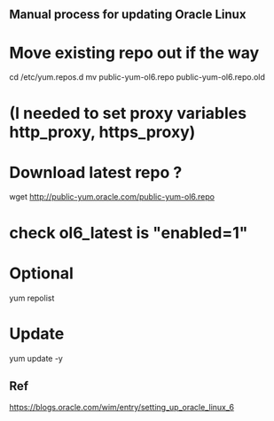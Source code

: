 Manual process for updating Oracle Linux
----------------------------------------

# Move existing repo out if the way
cd /etc/yum.repos.d
mv public-yum-ol6.repo public-yum-ol6.repo.old

# (I needed to set proxy variables http_proxy, https_proxy)

# Download latest repo ?
wget http://public-yum.oracle.com/public-yum-ol6.repo

# check ol6_latest is "enabled=1"

# Optional
yum repolist  

# Update
yum update -y


Ref
---
https://blogs.oracle.com/wim/entry/setting_up_oracle_linux_6
